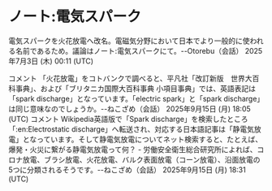# ノート:電気スパーク

電気スパークを火花放電へ改名。電磁気分野において日本でより一般的に使われる名前であるため。議論はノート:電気スパークにて。--Otorebu（会話） 2025年7月3日 (木) 00:11 (UTC)

 コメント 「火花放電」をコトバンクで調べると、平凡社「改訂新版　世界大百科事典」、および「ブリタニカ国際大百科事典 小項目事典」では、英語表記は「spark discharge」となっています。「electric spark」と「spark discharge」は同じ意味なのでしょうか。--ねこざめ（会話） 2025年9月15日 (月) 18:05 (UTC)
 コメント Wikipedia英語版で「Spark discharge」を検索したところ「:en:Electrostatic discharge」へ転送され、対応する日本語記事は「静電気放電」となっています。そして静電気放電についてネット検索すると、たとえば、爆発・火災に繋がる静電気放電って何？ - 労働安全衛生総合研究所によれば、コロナ放電、ブラシ放電、火花放電、バルク表面放電（コーン放電）、沿面放電の5つに分類されるそうです。--ねこざめ（会話） 2025年9月15日 (月) 18:31 (UTC)